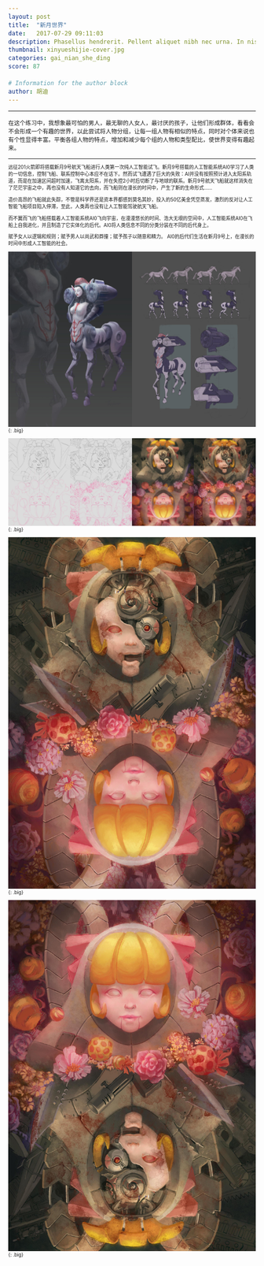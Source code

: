 ```yaml
---
layout: post
title:  "新月世界"
date:   2017-07-29 09:11:03
description: Phasellus hendrerit. Pellent aliquet nibh nec urna. In nis aliquet vel, dapibus id,mattis.
thumbnail: xinyueshijie-cover.jpg
categories: gai_nian_she_ding
score: 87

# Information for the author block
author: 胡迪
---
```


- - -

<small>在这个练习中，我想象最可怕的男人，最无聊的人女人，最讨厌的孩子，让他们形成群体，看看会不会形成一个有趣的世界，以此尝试将人物分组，让每一组人物有相似的特点，同时对个体来说也有个性显得丰富。平衡各组人物的特点，增加和减少每个组的人物和类型配比，使世界变得有趣起来。<small>

- - -

远征201火箭即将搭载新月9号航天飞船进行人类第一次纯人工智能试飞。新月9号搭载的人工智能系统AI0学习了人类的一切信息，控制飞船、联系控制中心本应不在话下。然而试飞遭遇了巨大的失败：AI并没有按照预计进入太阳系轨道，而是在加速区间超时加速，飞离太阳系，并在失控2小时后切断了与地球的联系。新月9号航天飞船就这样消失在了茫茫宇宙之中，再也没有人知道它的去向，而飞船则在漫长的时间中，产生了新的生命形式……

造价高昂的飞船就此失踪，不管是科学界还是资本界都感到莫名其妙，投入的50亿美金凭空蒸发，激烈的反对让人工智能飞船项目陷入停滞，至此，人类再也没有让人工智能驾驶航天飞船。

而不翼而飞的飞船搭载着人工智能系统AI0飞向宇宙，在漫漫悠长的时间、浩大无垠的空间中，人工智能系统AI0在飞船上自我进化，并且制造了它实体化的后代。AI0将人类信息不同的分类分装在不同的后代身上。

赋予女人以逻辑和规则；赋予男人以尚武和莽撞；赋予孩子以随意和精力。
AI0的后代们生活在新月9号上，在漫长的时间中形成人工智能的社会。 


![TEST](/assets/img/xinyueshijie/pic01.jpg){: .big}

![TEST](/assets/img/xinyueshijie/pic00.jpg){: .big}

![TEST](/assets/img/xinyueshijie/pic02.jpg){: .big}

![TEST](/assets/img/xinyueshijie/pic03.jpg){: .big}

[daringfireball.net]: http://daringfireball.net/projects/markdown/syntax#link

